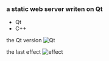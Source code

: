 ### a static web server writen on Qt 

* Qt
* C++

the Qt version
![Qt](https://raw.githubusercontent.com/kompasim/static-web-server/master/qt.png)

the last effect 
![effect](https://raw.githubusercontent.com/kompasim/static-web-server/master/effect.png)